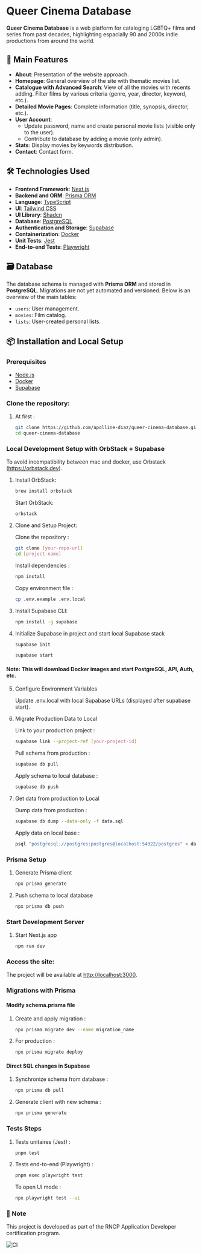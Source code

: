 # Queer Cinema Database

**Queer Cinema Database** is a web platform for cataloging LGBTQ+ films and series from past decades, highlighting espacially 90 and 2000s indie productions from around the world.

## 🚀 Main Features

- **About**: Presentation of the website approach.
- **Homepage**: General overview of the site with thematic movies list.
- **Catalogue with Advanced Search**: View of all the movies with recents adding. Filter films by various criteria (genre, year, director, keyword, etc.).
- **Detailed Movie Pages**: Complete information (title, synopsis, director, etc.).
- **User Account**:
  - Update password, name and create personal movie lists (visible only to the user).
  - Contribute to database by adding a movie (only admin).
- **Stats**: Display movies by keywords distribution.
- **Contact**: Contact form.

## 🛠️ Technologies Used

- **Frontend Framework**: [Next.js](https://nextjs.org/)
- **Backend and ORM**: [Prisma ORM](https://www.prisma.io/)
- **Language**: [TypeScript](https://www.typescriptlang.org/)
- **UI**: [Tailwind CSS](https://tailwindcss.com/)
- **UI Library**: [Shadcn](https://ui.shadcn.com/)
- **Database**: [PostgreSQL](https://www.postgresql.org/)
- **Authentication and Storage**: [Supabase](https://supabase.io/)
- **Containerization**: [Docker](https://www.docker.com/)
- **Unit Tests**: [Jest](https://nextjs.org/docs/app/guides/testing/jest)
- **End-to-end Tests**: [Playwright](https://nextjs.org/docs/pages/guides/testing/playwright)

## 🗃️ Database

The database schema is managed with **Prisma ORM** and stored in **PostgreSQL**. Migrations are not yet automated and versioned. Below is an overview of the main tables:

- `users`: User management.
- `movies`: Film catalog.
- `lists`: User-created personal lists.

## 📦 Installation and Local Setup

### Prerequisites

- [Node.js](https://nodejs.org/)
- [Docker](https://www.docker.com/)
- [Supabase](https://supabase.com/)

### Clone the repository:

1. At first :

   ```bash
   git clone https://github.com/apolline-diaz/queer-cinema-database.git
   cd queer-cinema-database
   ```

### Local Development Setup with OrbStack + Supabase

To avoid incompatibility between mac and docker, use Orbstack (https://orbstack.dev).

1. Install OrbStack:

   ```bash
   brew install orbstack
   ```

   Start OrbStack:

   ```bash
   orbstack
   ```

2. Clone and Setup Project:

   Clone the repository :

   ```bash
   git clone [your-repo-url]
   cd [project-name]
   ```

   Install dependencies :

   ```bash
   npm install
   ```

   Copy environment file :

   ```bash
   cp .env.example .env.local
   ```

3. Install Supabase CLI:

   ```bash
   npm install -g supabase
   ```

4. Initialize Supabase in project and start local Supabase stack

   ```bash
   supabase init
   ```

   ```bash
   supabase start
   ```

#### Note: This will download Docker images and start PostgreSQL, API, Auth, etc.

5. Configure Environment Variables

   Update .env.local with local Supabase URLs (displayed after supabase start).

6. Migrate Production Data to Local

   Link to your production project :

   ```bash
   supabase link --project-ref [your-project-id]
   ```

   Pull schema from production :

   ```bash
   supabase db pull
   ```

   Apply schema to local database :

   ```bash
   supabase db push
   ```

7. Get data from production to Local

   Dump data from production :

   ```bash
   supabase db dump --data-only -f data.sql
   ```

   Apply data on local base :

   ```bash
   psql "postgresql://postgres:postgres@localhost:54322/postgres" < data.sql
   ```

### Prisma Setup

1. Generate Prisma client

   ```bash
   npx prisma generate
   ```

2. Push schema to local database

   ```bash
   npx prisma db push
   ```

### Start Development Server

1. Start Next.js app

   ```bash
   npm run dev
   ```

### Access the site:

The project will be available at [http://localhost:3000](http://localhost:3000).

### Migrations with Prisma

#### Modify schema.prisma file

1. Create and apply migration :

   ```bash
   npx prisma migrate dev --name migration_name
   ```

2. For production :

   ```bash
   npx prisma migrate deploy
   ```

#### Direct SQL changes in Supabase

1. Synchronize schema from database :

   ```bash
   npx prisma db pull
   ```

2. Generate client with new schema :

   ```bash
   npx prisma generate
   ```

### Tests Steps

1. Tests unitaires (Jest) :

   ```bash
   pnpm test
   ```

2. Tests end-to-end (Playwright) :

   ```bash
   pnpm exec playwright test
   ```

   To open UI mode :

   ```bash
   npx playwright test --ui
   ```

### 🌟 Note

This project is developed as part of the RNCP Application Developer certification program.

![CI](https://github.com/apolline-diaz/queer-cinema-database/actions/workflows/ci.yml/badge.svg)
